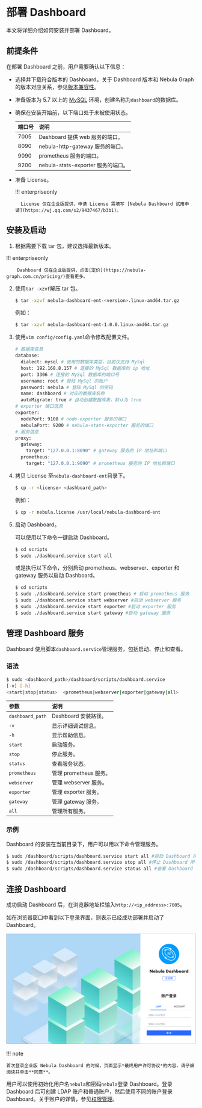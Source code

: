 # 部署 Dashboard

本文将详细介绍如何安装并部署 Dashboard。

## 前提条件

在部署 Dashboard 之前，用户需要确认以下信息：

- 选择并下载符合版本的 Dashboard。关于 Dashboard 版本和 Nebula Graph 的版本对应关系，参见[版本兼容性](1.what-is-dashboard-ent.md)。

- 准备版本为 5.7 以上的 [MySQL](https://www.mysql.com/cn/) 环境，创建名称为`dashboard`的数据库。
- 确保在安装开始前，以下端口处于未被使用状态。
  
  | 端口号 | 说明                              |
  | ------ | --------------------------------- |
  | 7005   | Dashboard 提供 web 服务的端口。      |
  | 8090   | nebula-http-gateway 服务的端口。   |
  | 9090   | prometheus 服务的端口。            |
  | 9200   | nebula-stats-exporter 服务的端口。 |

- 准备 License。

  !!! enterpriseonly

        License 仅在企业版提供，申请 License 需填写 [Nebula Dashboard 试用申请](https://wj.qq.com/s2/9437467/b3b1)。

## 安装及启动

1. 根据需要下载 tar 包，建议选择最新版本。
  
  !!! enterpriseonly

        Dashboard 仅在企业版提供，点击[定价](https://nebula-graph.com.cn/pricing/)查看更多。

2. 使用`tar -xzvf`解压 tar 包。

   ```bash
   $ tar -xzvf nebula-dashboard-ent-<version>.linux-amd64.tar.gz 
   ```

   例如：

   ```bash
   $ tar -xzvf nebula-dashboard-ent-1.0.0.linux-amd64.tar.gz 
   ```

3. 使用`vim config/config.yaml`命令修改配置文件。

   ```bash
   # 数据库信息
   database:
     dialect: mysql # 使用的数据库类型，目前仅支持 MySql
     host: 192.168.8.157 # 连接的 MySql 数据库的 ip 地址
     port: 3306 # 连接的 MySql 数据库的端口号
     username: root # 登陆 MySql 的账户
     password: nebula # 登陆 MySql 的密码
     name: dashboard # 对应的数据库名称
     autoMigrate: true # 自动创建数据库表，默认为 true
   # exporter 端口信息
   exporter:
     nodePort: 9100 # node-exporter 服务的端口
     nebulaPort: 9200 # nebula-stats-exporter 服务的端口
   # 服务信息
   proxy:
     gateway:
       target: "127.0.0.1:8090" # gateway 服务的 IP 地址和端口
     prometheus:
       target: "127.0.0.1:9090" # prometheus 服务的 IP 地址和端口
   ```

4. 拷贝 License 至`nebula-dashboard-ent`目录下。

   ```bash
   $ cp -r <license> <dashboard_path>
   ```

   例如：
   ```bash
   $ cp -r nebula.license /usr/local/nebula-dashboard-ent
   ```

5. 启动 Dashboard。

   可以使用以下命令一键启动 Dashboard。
   ```bash
   $ cd scripts
   $ sudo ./dashboard.service start all
   ```
   或是执行以下命令，分别启动 prometheus、webserver、exporter 和 gateway 服务以启动 Dashboard。
   ```bash
   $ cd scripts
   $ sudo ./dashboard.service start prometheus # 启动 prometheus 服务
   $ sudo ./dashboard.service start webserver #启动 webserver 服务
   $ sudo ./dashboard.service start exporter #启动 exporter 服务
   $ sudo ./dashboard.service start gateway #启动 gateway 服务
   ```

## 管理 Dashboard 服务

Dashboard 使用脚本`dashboard.service`管理服务，包括启动、停止和查看。

### 语法

```bash
$ sudo <dashboard_path>/dashboard/scripts/dashboard.service
[-v] [-h]
<start|stop|status>  <prometheus|webserver|exporter|gateway|all>
```

| 参数                       | 说明                 |
| :------------------------- | :------------------- |
| `dashboard_path` | Dashboard 安装路径。  |
| `-v`                       | 显示详细调试信息。   |
| `-h`                       | 显示帮助信息。       |
| `start`                    | 启动服务。           |
| `stop`                     | 停止服务。           |
| `status`                   | 查看服务状态。       |
| `prometheus`               | 管理 prometheus 服务。 |
| `webserver`                | 管理 webserver 服务。  |
| `exporter`                 | 管理 exporter 服务。   |
| `gateway`                  | 管理 gateway 服务。    |
| `all`                      | 管理所有服务。       |

### 示例

Dashboard 的安装在当前目录下，用户可以用以下命令管理服务。
```bash
$ sudo /dashboard/scripts/dashboard.service start all #启动 Dashboard 所有服务
$ sudo /dashboard/scripts/dashboard.service stop all #停止 Dashboard 所有服务
$ sudo /dashboard/scripts/dashboard.service status all #查看 Dashboard 所有服务状态
```

## 连接 Dashboard

成功启动 Dashboard 后，在浏览器地址栏输入`http://<ip_address>:7005`。

如在浏览器窗口中看到以下登录界面，则表示已经成功部署并启动了 Dashboard。

![dashboard-login-cn](../nebula-dashboard-ent/figs/dashboard-login-cn.png)

!!! note

    首次登录企业版 Nebula Dashboard 的时候，页面显示*最终用户许可协议*的内容，请仔细阅读并单击**同意**。

用户可以使用初始化用户名`nebula`和密码`nebula`登录 Dashboard。登录 Dashboard 后可创建 LDAP 账户和普通账户，然后使用不同的账户登录 Dashboard。关于账户的详情，参见[权限管理](../nebula-dashboard-ent/5.account-management.md)。


